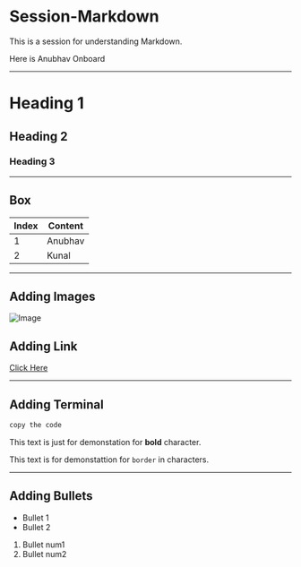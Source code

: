 # Session-Markdown
This is a session for understanding Markdown.

Here is Anubhav Onboard

---

# Heading 1
## Heading 2
### Heading 3

---

## Box

| Index | Content |
|---|---|
| 1 | Anubhav |
| 2 | Kunal |

---

## Adding Images

![Image](https://lh3.googleusercontent.com/proxy/TDMmDX7QJX546k3hhvBCKW9a_LdB3LHgs591odBtkkfss2MClBONdEQPN2pTog2K61nGFmfF-0bgwCX8XQ6jVUGj)

## Adding Link

[Click Here](https://lh3.googleusercontent.com/proxy/TDMmDX7QJX546k3hhvBCKW9a_LdB3LHgs591odBtkkfss2MClBONdEQPN2pTog2K61nGFmfF-0bgwCX8XQ6jVUGj)

---

## Adding Terminal 

```python
copy the code
```

This text is just for demonstation for **bold** character.

This text is for demonstattion for `border` in characters.

---

## Adding Bullets
- Bullet 1
- Bullet 2

1. Bullet num1
2. Bullet num2
